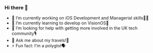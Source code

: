 ### Hi there 👋

- 🔭 I’m currently working on iOS Development and Managerial skills🧑‍💻
- 🌱 I’m currently learning to develop on VisionOS🥽
- 🤔 I’m looking for help with getting more involved in the UK tech community🎙
- 💬 Ask me about my travels!🛫
- ⚡  Fun fact: I'm a polyglot🗣

